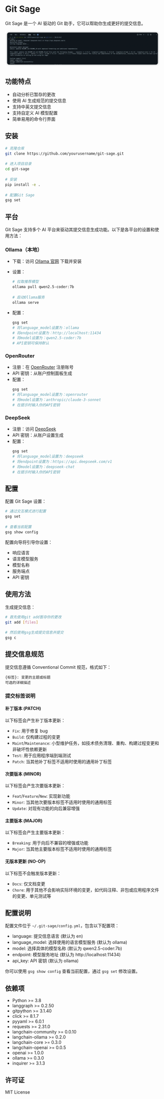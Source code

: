 # Git Sage

Git Sage 是一个 AI 驱动的 Git 助手，它可以帮助你生成更好的提交信息。

![Git Sage 概览](docs/image.png)

## 功能特点

- 自动分析已暂存的更改
- 使用 AI 生成规范的提交信息
- 支持中英文提交信息
- 支持自定义 AI 模型配置
- 简单易用的命令行界面

## 安装

```bash
# 克隆仓库
git clone https://github.com/yourusername/git-sage.git

# 进入项目目录
cd git-sage

# 安装
pip install -e .

# 配置Git Sage
gsg set
```

## 平台

Git Sage 支持多个 AI 平台来驱动其提交信息生成功能。以下是各平台的设置和使用方法：

### Ollama（本地）

- 下载：访问 [Ollama 官网](https://ollama.ai) 下载并安装
- 设置：

  ```bash
  # 拉取推荐模型
  ollama pull qwen2.5-coder:7b

  # 启动Ollama服务
  ollama serve
  ```

- 配置：
  ```bash
  gsg set
  # 将language_model设置为：ollama
  # 将endpoint设置为：http://localhost:11434
  # 将model设置为：qwen2.5-coder:7b
  # API密钥可保持默认
  ```

### OpenRouter

- 注册：在 [OpenRouter](https://openrouter.ai) 注册账号
- API 密钥：从账户控制面板生成
- 配置：
  ```bash
  gsg set
  # 将language_model设置为：openrouter
  # 将model设置为：anthropic/claude-3-sonnet
  # 在提示时输入你的API密钥
  ```

### DeepSeek

- 注册：访问 [DeepSeek](https://platform.deepseek.com)
- API 密钥：从账户设置生成
- 配置：
  ```bash
  gsg set
  # 将language_model设置为：deepseek
  # 将endpoint设置为：https://api.deepseek.com/v1
  # 将model设置为：deepseek-chat
  # 在提示时输入你的API密钥
  ```

## 配置

配置 Git Sage 设置：

```bash
# 通过交互模式进行配置
gsg set

# 查看当前配置
gsg show config
```

配置向导将引导你设置：

- 响应语言
- 语言模型服务
- 模型名称
- 服务端点
- API 密钥

## 使用方法

生成提交信息：

```bash
# 首先使用git add暂存你的更改
git add [files]

# 然后使用gsg生成提交信息并提交
gsg c
```

## 提交信息规范

提交信息遵循 Conventional Commit 规范，格式如下：

```
{标签}: 变更的主题或标题
可选的详细描述
```

### 提交标签说明

#### 补丁版本 (PATCH)

以下标签会产生补丁版本更新：

- `Fix`: 用于修复 bug
- `Build`: 仅构建过程的变更
- `Maint`/`Maintenance`: 小型维护任务，如技术债务清理、重构、构建过程变更和非破坏性依赖更新
- `Test`: 用于应用程序端到端测试
- `Patch`: 当其他补丁标签不适用时使用的通用补丁标签

#### 次要版本 (MINOR)

以下标签会产生次要版本更新：

- `Feat`/`Feature`/`New`: 实现新功能
- `Minor`: 当其他次要版本标签不适用时使用的通用标签
- `Update`: 对现有功能的向后兼容增强

#### 主要版本 (MAJOR)

以下标签会产生主要版本更新：

- `Breaking`: 用于向后不兼容的增强或功能
- `Major`: 当其他主要版本标签不适用时使用的通用标签

#### 无版本更新 (NO-OP)

以下标签不会触发版本更新：

- `Docs`: 仅文档变更
- `Chore`: 用于其他不会影响实际环境的变更，如代码注释、非包或应用程序文件的变更、单元测试等

## 配置说明

配置文件位于 `~/.git-sage/config.yml`，包含以下配置项：

- language: 提交信息语言 (默认为 en)
- language_model: 选择使用的语言模型服务 (默认为 ollama)
- model: 选择具体的模型名称 (默认为 qwen2.5-coder:7b)
- endpoint: 模型服务地址 (默认为 http://localhost:11434)
- api_key: API 密钥 (默认为 ollama)

你可以使用 `gsg show config` 查看当前配置，通过 `gsg set` 修改设置。

## 依赖项

- Python >= 3.8
- langgraph >= 0.2.50
- gitpython >= 3.1.40
- click >= 8.1.7
- pyyaml >= 6.0.1
- requests >= 2.31.0
- langchain-community >= 0.0.10
- langchain-ollama >= 0.2.0
- langchain-core >= 0.3.0
- langchain-openai >= 0.0.5
- openai >= 1.0.0
- ollama >= 0.3.0
- inquirer >= 3.1.3

## 许可证

MIT License
